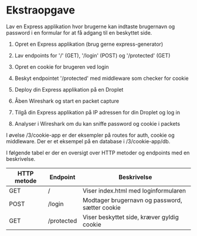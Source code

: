 # Ekstraopgave

Lav en Express applikation hvor brugerne kan indtaste brugernavn og password i en formular for at få adgang til en beskyttet side.

1. Opret en Express applikation (brug gerne express-generator)

2. Lav endpoints for '/' (GET), '/login' (POST) og '/protected' (GET)

3. Opret en cookie for brugeren ved login

4. Beskyt endpointet '/protected' med middleware som checker for cookie

5. Deploy din Express applikation på en Droplet

6. Åben Wireshark og start en packet capture

7. Tilgå din Express applikation på IP adressen for din Droplet og log in

8. Analyser i Wireshark om du kan sniffe password og cookie i packets

I øvelse /3/cookie-app er der eksempler på routes for auth, cookie og middleware. Der er et eksempel på en database i /3/cookie-app/db.

I følgende tabel er der en oversigt over HTTP metoder og endpoints med en beskrivelse.

| HTTP metode   | Endpoint      | Beskrivelse                                       |
|---------------|---------------|---------------------------------------------------|
| GET           | /             | Viser index.html med loginformularen              |
| POST          | /login        | Modtager brugernavn og password, sætter cookie    |
| GET           | /protected    | Viser beskyttet side, kræver gyldig cookie        |

